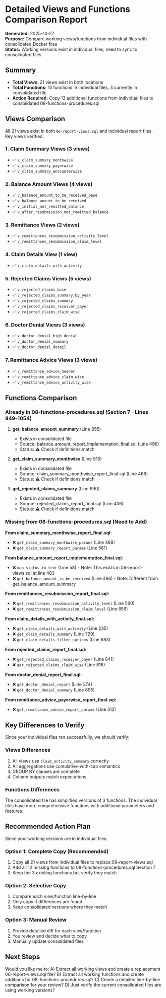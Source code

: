 # Detailed Views and Functions Comparison Report

**Generated:** 2025-10-27  
**Purpose:** Compare working views/functions from individual files with consolidated Docker files  
**Status:** Working versions exist in individual files; need to sync to consolidated files

## Summary

- **Total Views:** 21 views exist in both locations
- **Total Functions:** 15 functions in individual files, 3 currently in consolidated file
- **Action Required:** Copy 12 additional functions from individual files to consolidated 08-functions-procedures.sql

## Views Comparison

All 21 views exist in both `06-report-views.sql` and individual report files. Key views verified:

### 1. Claim Summary Views (3 views)
- ✅ `v_claim_summary_monthwise`
- ✅ `v_claim_summary_payerwise`
- ✅ `v_claim_summary_encounterwise`

### 2. Balance Amount Views (4 views)
- ✅ `v_balance_amount_to_be_received_base`
- ✅ `v_balance_amount_to_be_received`
- ✅ `v_initial_not_remitted_balance`
- ✅ `v_after_resubmission_not_remitted_balance`

### 3. Remittance Views (2 views)
- ✅ `v_remittances_resubmission_activity_level`
- ✅ `v_remittances_resubmission_claim_level`

### 4. Claim Details View (1 view)
- ✅ `v_claim_details_with_activity`

### 5. Rejected Claims Views (5 views)
- ✅ `v_rejected_claims_base`
- ✅ `v_rejected_claims_summary_by_year`
- ✅ `v_rejected_claims_summary`
- ✅ `v_rejected_claims_receiver_payer`
- ✅ `v_rejected_claims_claim_wise`

### 6. Doctor Denial Views (3 views)
- ✅ `v_doctor_denial_high_denial`
- ✅ `v_doctor_denial_summary`
- ✅ `v_doctor_denial_detail`

### 7. Remittance Advice Views (3 views)
- ✅ `v_remittance_advice_header`
- ✅ `v_remittance_advice_claim_wise`
- ✅ `v_remittance_advice_activity_wise`

## Functions Comparison

### Already in 08-functions-procedures.sql (Section 7 - Lines 849-1054)

1. **get_balance_amount_summary** (Line 855)
   - Exists in consolidated file
   - Source: balance_amount_report_implementation_final.sql (Line 496)
   - Status: ⚠️ Check if definitions match

2. **get_claim_summary_monthwise** (Line 918)
   - Exists in consolidated file
   - Source: claim_summary_monthwise_report_final.sql (Line 468)
   - Status: ⚠️ Check if definitions match

3. **get_rejected_claims_summary** (Line 990)
   - Exists in consolidated file
   - Source: rejected_claims_report_final.sql (Line 406)
   - Status: ⚠️ Check if definitions match

### Missing from 08-functions-procedures.sql (Need to Add)

**From claim_summary_monthwise_report_final.sql:**
- ❌ `get_claim_summary_monthwise_params` (Line 468)
- ❌ `get_claim_summary_report_params` (Line 561)

**From balance_amount_report_implementation_final.sql:**
- ❌ `map_status_to_text` (Line 58) - Note: This exists in 06-report-views.sql at line 403
- ❌ `get_balance_amount_to_be_received` (Line 496) - Note: Different from get_balance_amount_summary

**From remittances_resubmission_report_final.sql:**
- ❌ `get_remittances_resubmission_activity_level` (Line 560)
- ❌ `get_remittances_resubmission_claim_level` (Line 856)

**From claim_details_with_activity_final.sql:**
- ❌ `get_claim_details_with_activity` (Line 235)
- ❌ `get_claim_details_summary` (Line 729)
- ❌ `get_claim_details_filter_options` (Line 983)

**From rejected_claims_report_final.sql:**
- ❌ `get_rejected_claims_receiver_payer` (Line 641)
- ❌ `get_rejected_claims_claim_wise` (Line 816)

**From doctor_denial_report_final.sql:**
- ❌ `get_doctor_denial_report` (Line 374)
- ❌ `get_doctor_denial_summary` (Line 895)

**From remittance_advice_payerwise_report_final.sql:**
- ❌ `get_remittance_advice_report_params` (Line 312)

## Key Differences to Verify

Since your individual files ran successfully, we should verify:

### Views Differences
1. All views use `claim_activity_summary` correctly
2. All aggregations use cumulative-with-cap semantics
3. GROUP BY clauses are complete
4. Column outputs match expectations

### Functions Differences
The consolidated file has simplified versions of 3 functions. The individual files have more comprehensive functions with additional parameters and features.

## Recommended Action Plan

Since your working versions are in individual files:

### Option 1: Complete Copy (Recommended)
1. Copy all 21 views from individual files to replace 06-report-views.sql
2. Add all 12 missing functions to 08-functions-procedures.sql Section 7
3. Keep the 3 existing functions but verify they match

### Option 2: Selective Copy
1. Compare each view/function line-by-line
2. Only copy if differences are found
3. Keep consolidated versions where they match

### Option 3: Manual Review
1. Provide detailed diff for each view/function
2. You review and decide what to copy
3. Manually update consolidated files

## Next Steps

Would you like me to:
A) Extract all working views and create a replacement 06-report-views.sql file?
B) Extract all working functions and create additions for 08-functions-procedures.sql?
C) Create a detailed line-by-line comparison for your review?
D) Just verify the current consolidated files are using working versions?






